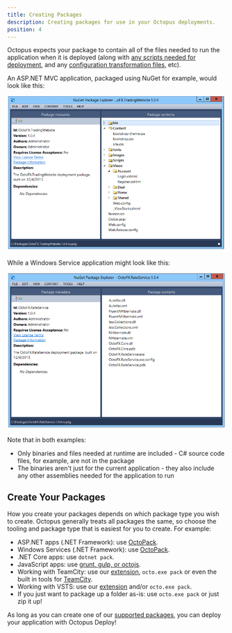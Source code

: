 ```yaml
---
title: Creating Packages
description: Creating packages for use in your Octopus deployments.
position: 4
---
```


Octopus expects your package to contain all of the files needed to run the application when it is deployed (along with [any scripts needed for deployment](/docs/deploying-applications/custom-scripts/index.md), and any [configuration transformation files](/docsconfiguration-files/index.md), etc).

An ASP.NET MVC application, packaged using NuGet for example, would look like this:

![](/docs/images/3048093/3277771.png "width=500")

While a Windows Service application might look like this:

![](/docs/images/3048093/3277770.png "width=500")

Note that in both examples:

- Only binaries and files needed at runtime are included - C# source code files, for example, are not in the package
- The binaries aren't just for the current application - they also include any other assemblies needed for the application to run

## Create Your Packages

How you create your packages depends on which package type you wish to create. Octopus generally treats all packages the same, so choose the tooling and package type that is easiest for you to create. For example:

- ASP.NET apps (.NET Framework): use [OctoPack](/docs/packaging-applications/creating-packages/nuget-packages/using-octopack/index.md).
- Windows Services (.NET Framework): use [OctoPack](/docs/packaging-applications/creating-packages/nuget-packages/using-octopack/index.md).
- .NET Core apps: use `dotnet pack`.
- JavaScript apps: use [grunt, gulp, or octojs](/docs/deploying-applications/node-on-nix-deployments/create-&-push-node.js-project.md).
- Working with TeamCity: use our [extension](/docs/api-and-integration/teamcity.md), `octo.exe pack` or even the built in tools for [TeamCity](https://blog.jetbrains.com/teamcity/2010/02/artifact-packaging-with-teamcity/).
- Working with VSTS: use our [extension](/docs/api-and-integration/tfs-vsts/using-octopus-extension/index.md) and/or `octo.exe pack`.
- If you just want to package up a folder as-is: use `octo.exe pack` or just zip it up!

As long as you can create one of our [supported packages](/docs/packaging-applications/supported-packages.md), you can deploy your application with Octopus Deploy!